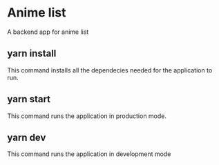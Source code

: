 # Anime list

A backend app for anime list

## yarn install

This command installs all the dependecies needed for the application to run.

## yarn start

This command runs the application in production mode.

## yarn dev

This command runs the application in development mode
